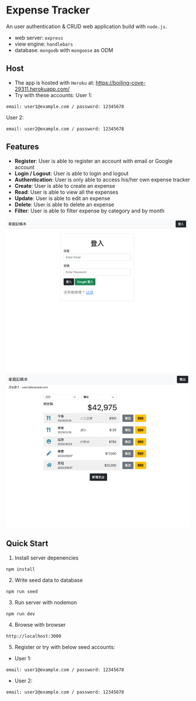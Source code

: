 # Expense Tracker
An user authentication & CRUD web application build with `node.js`. 
- web server: `express`
- view engine: `handlebars`
- database: `mongodb` with `mongoose` as ODM

## Host
- The app is hosted with `Heroku` at: https://boiling-cove-29311.herokuapp.com/
- Try with these accounts:
User 1:
```
email: user1@example.com / password: 12345678
```

User 2:
```
email: user2@example.com / password: 12345678
```

## Features
- **Register**: User is able to register an account with email or Google account
- **Login / Logout**: User is able to login and logout
- **Authentication**: User is only able to access his/her own expense tracker
- **Create**: User is able to create an expense
- **Read**: User is able to view all the expenses
- **Update**: User is able to edit an expense
- **Delete**: User is able to delete an expense
- **Filter**: User is able to filter expense by category and by month

![](A3-login.png)
![](A3-index.png)

## Quick Start
1. Install server depenencies
```
npm install
```
2. Write seed data to database
```
npm run seed
```
3. Run server with nodemon
```
npm run dev
```
4. Browse with browser
```
http://localhost:3000
```
5. Register or try with below seed accounts:

- User 1:
```
email: user1@example.com / password: 12345678
```

- User 2:
```
email: user2@example.com / password: 12345678
```